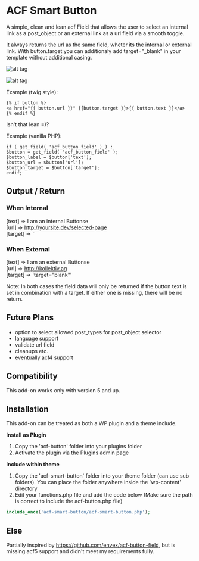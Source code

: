 # ACF Smart Button

A simple, clean and lean acf Field that allows the user to select an internal link as a post_object or an external link as a url field via a smooth toggle.

It always returns the url as the same field, wheter its the internal or external link. With button.target you can additionaly add target="_blank" in your template without additional casing.  

![alt tag](https://cloud.githubusercontent.com/assets/2161918/11077731/e4106c2e-8801-11e5-8c71-ef265a428a3c.png)

![alt tag](https://cloud.githubusercontent.com/assets/2161918/11077733/e5643a06-8801-11e5-93f2-b99aba00e971.png)

Example (twig style):  

```
{% if button %}   
<a href="{{ button.url }}" {{button.target }}>{{ button.text }}</a>   
{% endif %}
```
  
Isn't that lean =)?

Example (vanilla PHP):  

```
if ( get_field( 'acf_button_field' ) ) : 
$button = get_field( 'acf_button_field' );
$button_label = $button['text'];
$button_url = $button['url'];
$button_target = $button['target'];
endif;
```

## Output / Return

### When Internal
[text] => I am an internal Buttonse   
[url] => http://yoursite.dev/selected-page  
[target] => ''

### When External
[text] => I am an external Buttonse  
[url] => http://kollektiv.ag  
[target] => 'target="blank"'

Note: In both cases the field data will only be returned if the button text is set in combination with a target. If either one is missing, there will be no return.

## Future Plans
- option to select allowed post_types for post_object selector
- language support
- validate url field
- cleanups etc.
- eventually acf4 support

## Compatibility

This add-on works only with version 5 and up.

## Installation

This add-on can be treated as both a WP plugin and a theme include.

**Install as Plugin**

1. Copy the 'acf-button' folder into your plugins folder
2. Activate the plugin via the Plugins admin page

**Include within theme**

1.	Copy the 'acf-smart-button' folder into your theme folder (can use sub folders). You can place the folder anywhere inside the 'wp-content' directory
2.	Edit your functions.php file and add the code below (Make sure the path is correct to include the acf-button.php file)

```php
include_once('acf-smart-button/acf-smart-button.php');
```

## Else

Partially inspired by https://github.com/envex/acf-button-field, but is missing acf5 support and didn't meet my requirements fully.